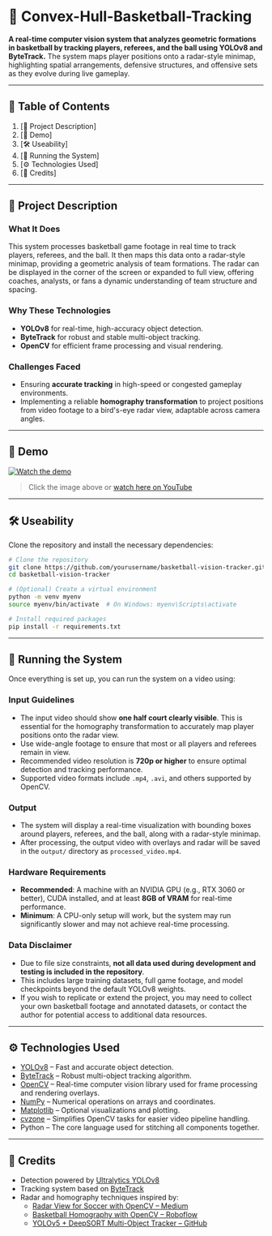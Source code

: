 # 🏀 Convex-Hull-Basketball-Tracking

**A real-time computer vision system that analyzes geometric formations in basketball by tracking players, referees, and the ball using YOLOv8 and ByteTrack.** The system maps player positions onto a radar-style minimap, highlighting spatial arrangements, defensive structures, and offensive sets as they evolve during live gameplay.

---

## 📖 Table of Contents

1. [📌 Project Description]  
2. [🎥 Demo]
3. [🛠 Useability]
4. [🚀 Running the System]
5. [⚙️ Technologies Used]
6. [👏 Credits]

---

## 📌 Project Description

### What It Does  
This system processes basketball game footage in real time to track players, referees, and the ball. It then maps this data onto a radar-style minimap, providing a geometric analysis of team formations. The radar can be displayed in the corner of the screen or expanded to full view, offering coaches, analysts, or fans a dynamic understanding of team structure and spacing.

### Why These Technologies  
- **YOLOv8** for real-time, high-accuracy object detection.  
- **ByteTrack** for robust and stable multi-object tracking.  
- **OpenCV** for efficient frame processing and visual rendering.  

### Challenges Faced  
- Ensuring **accurate tracking** in high-speed or congested gameplay environments.  
- Implementing a reliable **homography transformation** to project positions from video footage to a bird's-eye radar view, adaptable across camera angles.

---

## 🎥 Demo

[![Watch the demo](https://img.youtube.com/vi/rS2Ayo4zWac/0.jpg)](https://youtu.be/rS2Ayo4zWac)

> Click the image above or [watch here on YouTube](https://youtu.be/rS2Ayo4zWac)

---

## 🛠 Useability

Clone the repository and install the necessary dependencies:

```bash
# Clone the repository
git clone https://github.com/yourusername/basketball-vision-tracker.git
cd basketball-vision-tracker

# (Optional) Create a virtual environment
python -m venv myenv
source myenv/bin/activate  # On Windows: myenv\Scripts\activate

# Install required packages
pip install -r requirements.txt
```

---

## 🚀 Running the System

Once everything is set up, you can run the system on a video using:
### Input Guidelines

- The input video should show **one half court clearly visible**. This is essential for the homography transformation to accurately map player positions onto the radar view.
- Use wide-angle footage to ensure that most or all players and referees remain in view.
- Recommended video resolution is **720p or higher** to ensure optimal detection and tracking performance.
- Supported video formats include `.mp4`, `.avi`, and others supported by OpenCV.

### Output

- The system will display a real-time visualization with bounding boxes around players, referees, and the ball, along with a radar-style minimap.
- After processing, the output video with overlays and radar will be saved in the `output/` directory as `processed_video.mp4`.

### Hardware Requirements

- **Recommended**: A machine with an NVIDIA GPU (e.g., RTX 3060 or better), CUDA installed, and at least **8GB of VRAM** for real-time performance.
- **Minimum**: A CPU-only setup will work, but the system may run significantly slower and may not achieve real-time processing.

### Data Disclaimer

- Due to file size constraints, **not all data used during development and testing is included in the repository**.
- This includes large training datasets, full game footage, and model checkpoints beyond the default YOLOv8 weights.
- If you wish to replicate or extend the project, you may need to collect your own basketball footage and annotated datasets, or contact the author for potential access to additional data resources.
---

## ⚙️ Technologies Used

- [YOLOv8](https://github.com/ultralytics/ultralytics) – Fast and accurate object detection.
- [ByteTrack](https://github.com/ifzhang/ByteTrack) – Robust multi-object tracking algorithm.
- [OpenCV](https://opencv.org/) – Real-time computer vision library used for frame processing and rendering overlays.
- [NumPy](https://numpy.org/) – Numerical operations on arrays and coordinates.
- [Matplotlib](https://matplotlib.org/) – Optional visualizations and plotting.
- [cvzone](https://github.com/cvzone/cvzone) – Simplifies OpenCV tasks for easier video pipeline handling.
- Python – The core language used for stitching all components together.

---

## 👏 Credits

- Detection powered by [Ultralytics YOLOv8](https://github.com/ultralytics/ultralytics)  
- Tracking system based on [ByteTrack](https://github.com/ifzhang/ByteTrack)  
- Radar and homography techniques inspired by:
  - [Radar View for Soccer with OpenCV – Medium](https://medium.com/@ibrahimokdadov/soccer-tracking-and-radar-visualization-in-python-400ef8786121)  
  - [Basketball Homography with OpenCV – Roboflow](https://medium.com/@roboflow/basketball-player-tracking-and-homography-with-opencv-125872b538a0)  
  - [YOLOv5 + DeepSORT Multi-Object Tracker – GitHub](https://github.com/mikel-brostrom/Yolov5_DeepSort_Pytorch)

